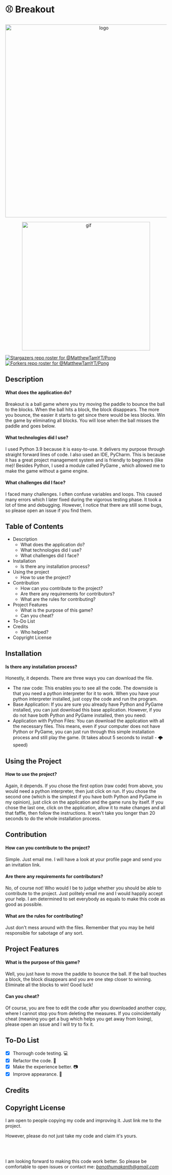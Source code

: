 # ⚾ Breakout

<p align="center"><img src="https://user-images.githubusercontent.com/87230771/126676206-b561e8a5-76ed-4a3d-92cd-d7f4cff9fc63.jpg" alt="logo" width="600"/>
 
<p align="center"><img src="https://user-images.githubusercontent.com/87230771/126675093-d6d4e15f-8ce7-4866-9e8c-86820c1a06d3.gif" alt="gif" width="400"/>


 
[![Stargazers repo roster for @MatthewTamYT/Pong](https://reporoster.com/stars/MatthewTamYT/Breakout)](https://github.com/MatthewTamYT/Breakout/stargazers)
[![Forkers repo roster for @MatthewTamYT/Pong](https://reporoster.com/forks/MatthewTamYT/Breakout)](https://github.com/MatthewTamYT/Breakout/network/members)

## **Description**
#### What does the application do?
Breakout is a ball game where you try moving the paddle to bounce the ball to the blocks. When the ball hits a block, the block disappears. The more you bounce, the easier it starts to get since there would be less blocks. Win the game by eliminating all blocks. You will lose when the ball misses the paddle and goes below.
#### What technologies did I use?
I used Python 3.9 because it is easy-to-use. It delivers my purpose through straight forward lines of code. I also used an IDE, PyCharm. This is because it has a great project management system and is friendly to beginners (like me)! Besides Python, I used a module called PyGame , which allowed me to make the game without a game engine.
#### What challenges did I face?
I faced many challenges. I often confuse variables and loops. This caused many errors which I later fixed during the vigorous testing phase. It took a lot of time and debugging. However, I notice that there are still some bugs, so please open an issue if you find them.

## **Table of Contents**
- Description
  - What does the application do?
  - What technologies did I use?
  - What challenges did I face?
- Installation
  - Is there any installation process?
- Using the project
  - How to use the project?
- Contribution
  - How can you contribute to the project?
  - Are there any requirements for contributors?
  - What are the rules for contributing?
- Project Features
  - What is the purpose of this game?
  - Can you cheat?
- To-Do List
- Credits
  - Who helped?
- Copyright License

## **Installation**
#### Is there any installation process?
Honestly, it depends. There are three ways you can download the file.
 - The raw code: This enables you to see all the code. The downside is that you need a python interpreter for it to work. When you have your python interpreter installed, just copy the code and run the program.
 - Base Application: If you are sure you already have Python and PyGame installed, you can just download this base application. However, if you do not have both Python and PyGame installed, then you need:
 - Application with Python Files: You can download the application with all the necessary files. This means, even if your computer does not have Python or PyGame, you can just run through this simple installation process and still play the game. (It takes about 5 seconds to install - 🌩️ speed)

## **Using the Project**
#### How to use the project?
Again, it depends. 
 If you chose the first option (raw code) from above, you would need a python interpreter, then just click on run. 
 If you chose the second one (which is the simplest if you have both Python and PyGame in my opinion), just click on the application and the game runs by itself. 
 If you chose the last one, click on the application, allow it to make changes and all that faffle, then follow the instructions. It won't take you longer than 20 seconds to do the whole installation process.

## **Contribution**
#### How can you contribute to the project?
Simple. Just email me. I will have a look at your profile page and send you an invitation link. 
#### Are there any requirements for contributors?
No, of course not! Who would I be to judge whether you should be able to contribute to the project. Just politely email me and I would happily accept your help. I am determined to set everybody as equals to make this code as good as possible.
#### What are the rules for contributing?
Just don't mess around with the files. Remember that you may be held responsible for sabotage of any sort.

## **Project Features**
#### What is the purpose of this game?
Well, you just have to move the paddle to bounce the ball. If the ball touches a block, the block disappears and you are one step closer to winning. Eliminate all the blocks to win! Good luck!
#### Can you cheat?
Of course, you are free to edit the code after you downloaded another copy, where I cannot stop you from deleting the measures. If you coincidentally cheat (meaning you get a bug which helps you get away from losing), please open an issue and I will try to fix it.

## **To-Do List**
- [x] Thorough code testing. 💻
- [x] Refactor the code. 💾
- [x] Make the experience better. 📷
- [x] Improve appearance. 🌻

## **Credits**


## **Copyright License**
I am open to people copying my code and improving it. Just link me to the project. 

However, please do not just take my code and claim it's yours. 

<br><br/>

I am looking forward to making this code work better. So please be comfortable to open issues or contact me: *banothumakanth@gmail.com*
